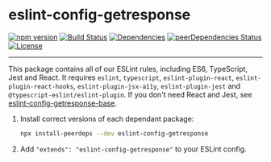 # eslint-config-getresponse

[![npm version](https://badge.fury.io/js/eslint-config-getresponse.svg)](https://badge.fury.io/js/eslint-config-getresponse)
[![Build Status](https://travis-ci.com/GetResponse/eslint-config-getresponse.svg?branch=master)](https://travis-ci.com/GetResponse/eslint-config-getresponse)
[![Dependencies](https://img.shields.io/david/GetResponse/eslint-config-getresponse.svg)](https://david-dm.org/GetResponse/eslint-config-getresponse)
[![peerDependencies Status](https://david-dm.org/GetResponse/eslint-config-GetResponse/peer-status.svg)](https://david-dm.org/GetResponse/eslint-config-getresponse?type=peer)
[![License](http://img.shields.io/:license-mit-blue.svg)](http://badges.mit-license.org)

---

This package contains all of our ESLint rules, including ES6, TypeScript, Jest and React. It requires `eslint`, `typescript`,
`eslint-plugin-react`, `eslint-plugin-react-hooks`, `eslint-plugin-jsx-a11y`, `eslint-plugin-jest` and `@typescript-eslint/eslint-plugin`. If you don't need React and Jest, see [eslint-config-getresponse-base](https://github.com/GetResponse/eslint-config-getresponse-base/).

1. Install correct versions of each dependant package:

   ```bash
   npx install-peerdeps --dev eslint-config-getresponse
   ```

2. Add `"extends": "eslint-config-getresponse"` to your ESLint config.

